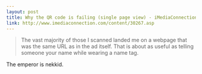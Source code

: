 ```yaml
---
layout: post
title: Why the QR code is failing (single page view) - iMediaConnection.com
link: http://www.imediaconnection.com/content/30267.asp
---
```



> The vast majority of those I scanned landed me on a webpage that was the same URL as in the ad itself. That is about as useful as telling someone your name while wearing a name tag.

The emperor is nekkid.

